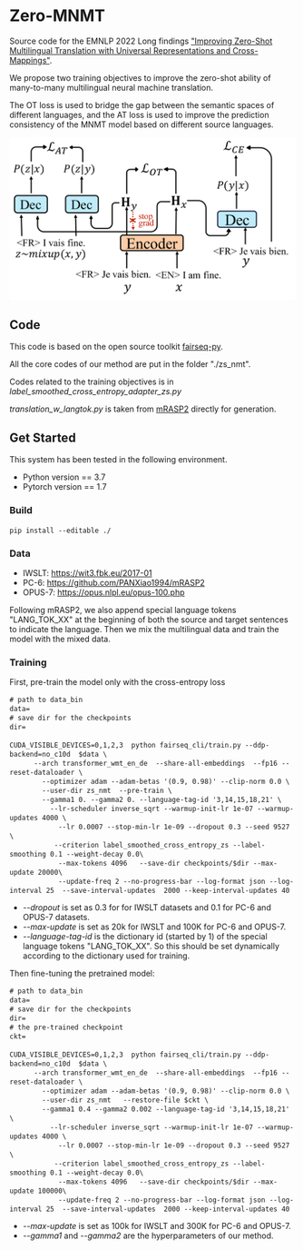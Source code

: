 # Zero-MNMT 
Source code for the EMNLP 2022 Long findings ["Improving Zero-Shot Multilingual Translation with Universal Representations and Cross-Mappings"](https://arxiv.org/abs/2210.15851).

We propose two training objectives to improve the zero-shot ability of many-to-many multilingual neural machine translation. 

The OT loss is used to bridge the gap between the semantic spaces of different languages, and the AT loss is used to improve the prediction consistency of the MNMT model based on different source languages.  

![](./images/method.png)

## Code  

This code is based on the open source toolkit [fairseq-py](https://github.com/facebookresearch/fairseq).

All the core codes of our method are put in the folder "./zs_nmt".

Codes related to the training objectives is in _label_smoothed_cross_entropy_adapter_zs.py_

_translation_w_langtok.py_ is taken from [mRASP2](https://github.com/PANXiao1994/mRASP2) directly for generation.

## Get Started 

This system has been tested in the following environment.
+ Python version \== 3.7
+ Pytorch version \== 1.7

### Build 
```
pip install --editable ./
```

### Data 
+ IWSLT: https://wit3.fbk.eu/2017-01
+ PC-6: https://github.com/PANXiao1994/mRASP2
+ OPUS-7: https://opus.nlpl.eu/opus-100.php

Following mRASP2, we also append special language tokens "LANG_TOK_XX" at the beginning of both the source and target sentences to indicate the language. Then we mix the multilingual data and train the model with the mixed data. 

### Training
First, pre-train the model only with the cross-entropy loss
```
# path to data_bin
data=
# save dir for the checkpoints
dir=

CUDA_VISIBLE_DEVICES=0,1,2,3  python fairseq_cli/train.py --ddp-backend=no_c10d  $data \
	  --arch transformer_wmt_en_de  --share-all-embeddings  --fp16 --reset-dataloader \
	    --optimizer adam --adam-betas '(0.9, 0.98)' --clip-norm 0.0 \
        --user-dir zs_nmt  --pre-train \
        --gamma1 0. --gamma2 0. --language-tag-id '3,14,15,18,21' \
	      --lr-scheduler inverse_sqrt --warmup-init-lr 1e-07 --warmup-updates 4000 \
	        --lr 0.0007 --stop-min-lr 1e-09 --dropout 0.3 --seed 9527 \
           --criterion label_smoothed_cross_entropy_zs --label-smoothing 0.1 --weight-decay 0.0\
		    --max-tokens 4096   --save-dir checkpoints/$dir --max-update 20000\
		    --update-freq 2 --no-progress-bar --log-format json --log-interval 25  --save-interval-updates  2000 --keep-interval-updates 40
 ```
+ *--dropout* is set as 0.3 for for IWSLT datasets and 0.1 for PC-6 and OPUS-7 datasets.
+ *--max-update* is set as 20k for IWSLT and 100K for PC-6 and OPUS-7.
+ *--language-tag-id* is the dictionary id (started by 1) of the special language tokens "LANG_TOK_XX". So this should be set dynamically according to the dictionary used for training.

Then fine-tuning the pretrained model:
```
# path to data_bin
data=
# save dir for the checkpoints
dir=
# the pre-trained checkpoint
ckt=

CUDA_VISIBLE_DEVICES=0,1,2,3  python fairseq_cli/train.py --ddp-backend=no_c10d  $data \
	  --arch transformer_wmt_en_de  --share-all-embeddings  --fp16 --reset-dataloader \
	    --optimizer adam --adam-betas '(0.9, 0.98)' --clip-norm 0.0 \
        --user-dir zs_nmt   --restore-file $ckt \
        --gamma1 0.4 --gamma2 0.002 --language-tag-id '3,14,15,18,21' \
	      --lr-scheduler inverse_sqrt --warmup-init-lr 1e-07 --warmup-updates 4000 \
	        --lr 0.0007 --stop-min-lr 1e-09 --dropout 0.3 --seed 9527 \
           --criterion label_smoothed_cross_entropy_zs --label-smoothing 0.1 --weight-decay 0.0\
		    --max-tokens 4096   --save-dir checkpoints/$dir --max-update 100000\
		    --update-freq 2 --no-progress-bar --log-format json --log-interval 25  --save-interval-updates  2000 --keep-interval-updates 40
 ```
+ *--max-update* is set as 100k for IWSLT and 300K for PC-6 and OPUS-7.
+ *--gamma1* and *--gamma2* are the hyperparameters of our method. 
